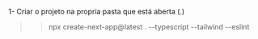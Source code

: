 1- Criar o projeto na propria pasta que está aberta (.)
>> npx create-next-app@latest . --typescript --tailwind --eslint